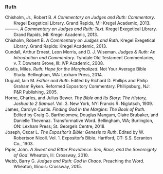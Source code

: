 ### Ruth

<div class="csl-bib-body" style="line-height: 1.35; margin-left: 2em; text-indent:-2em;">
  <div class="csl-entry">Chisholm, Jr., Robert B. <i>A Commentary on Judges and Ruth: Commentary</i>. Kregel Exegetical Library. Grand Rapids, MI: Kregel Academic, 2013.</div>
  <span class="Z3988" title="url_ver=Z39.88-2004&amp;ctx_ver=Z39.88-2004&amp;rfr_id=info%3Asid%2Fzotero.org%3A2&amp;rft_val_fmt=info%3Aofi%2Ffmt%3Akev%3Amtx%3Abook&amp;rft.genre=book&amp;rft.btitle=A%20Commentary%20on%20Judges%20and%20Ruth%3A%20Commentary&amp;rft.place=Grand%20Rapids%2C%20MI&amp;rft.publisher=Kregel%20Academic&amp;rft.series=Kregel%20Exegetical%20Library&amp;rft.aufirst=Jr.%2C%20Robert%20B.&amp;rft.aulast=Chisholm&amp;rft.au=Jr.%2C%20Robert%20B.%20Chisholm&amp;rft.date=2013"></span>
  <div class="csl-entry">———. <i>A Commentary on Judges and Ruth: Text</i>. Kregel Exegetical Library. Grand Rapids, MI: Kregel Academic, 2013.</div>
  <span class="Z3988" title="url_ver=Z39.88-2004&amp;ctx_ver=Z39.88-2004&amp;rfr_id=info%3Asid%2Fzotero.org%3A2&amp;rft_val_fmt=info%3Aofi%2Ffmt%3Akev%3Amtx%3Abook&amp;rft.genre=book&amp;rft.btitle=A%20Commentary%20on%20Judges%20and%20Ruth%3A%20Text&amp;rft.place=Grand%20Rapids%2C%20MI&amp;rft.publisher=Kregel%20Academic&amp;rft.series=Kregel%20Exegetical%20Library&amp;rft.aufirst=Jr.%2C%20Robert%20B.&amp;rft.aulast=Chisholm&amp;rft.au=Jr.%2C%20Robert%20B.%20Chisholm&amp;rft.date=2013"></span>
  <div class="csl-entry">Chisholm, Robert B. <i>A Commentary on Judges and Ruth</i>. Kregel Exegetical Library. Grand Rapids: Kregel Academic, 2013.</div>
  <span class="Z3988" title="url_ver=Z39.88-2004&amp;ctx_ver=Z39.88-2004&amp;rfr_id=info%3Asid%2Fzotero.org%3A2&amp;rft_id=urn%3Aisbn%3A978-0-8254-2556-1&amp;rft_val_fmt=info%3Aofi%2Ffmt%3Akev%3Amtx%3Abook&amp;rft.genre=book&amp;rft.btitle=A%20commentary%20on%20Judges%20and%20Ruth&amp;rft.place=Grand%20Rapids&amp;rft.publisher=Kregel%20Academic&amp;rft.series=Kregel%20exegetical%20library&amp;rft.aufirst=Robert%20B.&amp;rft.aulast=Chisholm&amp;rft.au=Robert%20B.%20Chisholm&amp;rft.date=2013&amp;rft.tpages=697&amp;rft.isbn=978-0-8254-2556-1&amp;rft.language=eng"></span>
  <div class="csl-entry">Cundall, Arthur Ernest, Leon Morris, and D. J. Wiseman. <i>Judges &amp; Ruth: An Introduction and Commentary</i>. Tyndale Old Testament Commentaries, v. 7. Downers Grove, Ill: IVP Academic, 2008.</div>
  <span class="Z3988" title="url_ver=Z39.88-2004&amp;ctx_ver=Z39.88-2004&amp;rfr_id=info%3Asid%2Fzotero.org%3A2&amp;rft_id=urn%3Aisbn%3A978-0-8308-4207-0&amp;rft_val_fmt=info%3Aofi%2Ffmt%3Akev%3Amtx%3Abook&amp;rft.genre=book&amp;rft.btitle=Judges%20%26%20Ruth%3A%20an%20introduction%20and%20commentary&amp;rft.place=Downers%20Grove%2C%20Ill&amp;rft.publisher=IVP%20Academic&amp;rft.series=Tyndale%20Old%20Testament%20commentaries&amp;rft.aufirst=Arthur%20Ernest&amp;rft.aulast=Cundall&amp;rft.au=Arthur%20Ernest%20Cundall&amp;rft.au=Leon%20Morris&amp;rft.au=D.%20J.%20Wiseman&amp;rft.date=2008&amp;rft.tpages=307&amp;rft.isbn=978-0-8308-4207-0"></span>
  <div class="csl-entry">Custis, Miles. <i>Ruth: Hope for the Marginalized</i>. Not Your Average Bible Study. Bellingham, WA: Lexham Press, 2014.</div>
  <span class="Z3988" title="url_ver=Z39.88-2004&amp;ctx_ver=Z39.88-2004&amp;rfr_id=info%3Asid%2Fzotero.org%3A2&amp;rft_val_fmt=info%3Aofi%2Ffmt%3Akev%3Amtx%3Abook&amp;rft.genre=book&amp;rft.btitle=Ruth%3A%20Hope%20for%20the%20Marginalized&amp;rft.place=Bellingham%2C%20WA&amp;rft.publisher=Lexham%20Press&amp;rft.series=Not%20Your%20Average%20Bible%20Study&amp;rft.aufirst=Miles&amp;rft.aulast=Custis&amp;rft.au=Miles%20Custis&amp;rft.date=2014"></span>
  <div class="csl-entry">Duguid, Iain M. <i>Esther and Ruth</i>. Edited by Richard D. Phillips and Philip Graham Ryken. Reformed Expository Commentary. Phillipsburg, NJ: P&amp;R Publishing, 2005.</div>
  <span class="Z3988" title="url_ver=Z39.88-2004&amp;ctx_ver=Z39.88-2004&amp;rfr_id=info%3Asid%2Fzotero.org%3A2&amp;rft_val_fmt=info%3Aofi%2Ffmt%3Akev%3Amtx%3Abook&amp;rft.genre=book&amp;rft.btitle=Esther%20and%20Ruth&amp;rft.place=Phillipsburg%2C%20NJ&amp;rft.publisher=P%26R%20Publishing&amp;rft.series=Reformed%20Expository%20Commentary&amp;rft.aufirst=Iain%20M.&amp;rft.aulast=Duguid&amp;rft.au=Iain%20M.%20Duguid&amp;rft.au=Richard%20D.%20Phillips&amp;rft.au=Philip%20Graham%20Ryken&amp;rft.date=2005"></span>
  <div class="csl-entry">Horne, Charles, and Julius Bewer. <i>The Bible and Its Story: The History, Joshua to 2 Samuel</i>. Vol. 3. New York, NY: Francis R. Niglutsch, 1909.</div>
  <span class="Z3988" title="url_ver=Z39.88-2004&amp;ctx_ver=Z39.88-2004&amp;rfr_id=info%3Asid%2Fzotero.org%3A2&amp;rft_val_fmt=info%3Aofi%2Ffmt%3Akev%3Amtx%3Abook&amp;rft.genre=book&amp;rft.btitle=The%20Bible%20and%20its%20Story%3A%20The%20History%2C%20Joshua%20to%202%20Samuel&amp;rft.place=New%20York%2C%20NY&amp;rft.publisher=Francis%20R.%20Niglutsch&amp;rft.aufirst=Charles&amp;rft.aulast=Horne&amp;rft.au=Charles%20Horne&amp;rft.au=Julius%20Bewer&amp;rft.date=1909"></span>
  <div class="csl-entry">James, Carolyn Custis. <i>Finding God in the Margins: The Book of Ruth</i>. Edited by Craig G. Bartholomew, Douglas Mangum, Claire Brubaker, and Danielle Thevenaz. Transformative Word. Bellingham, WA; Burlington, ON: Lexham Press; St. George’s Centre, 2018.</div>
  <span class="Z3988" title="url_ver=Z39.88-2004&amp;ctx_ver=Z39.88-2004&amp;rfr_id=info%3Asid%2Fzotero.org%3A2&amp;rft_val_fmt=info%3Aofi%2Ffmt%3Akev%3Amtx%3Abook&amp;rft.genre=book&amp;rft.btitle=Finding%20God%20in%20the%20Margins%3A%20The%20Book%20of%20Ruth&amp;rft.place=Bellingham%2C%20WA%3B%20Burlington%2C%20ON&amp;rft.publisher=Lexham%20Press%3B%20St.%20George%E2%80%99s%20Centre&amp;rft.series=Transformative%20Word&amp;rft.aufirst=Carolyn%20Custis&amp;rft.aulast=James&amp;rft.au=Carolyn%20Custis%20James&amp;rft.au=Craig%20G.%20Bartholomew&amp;rft.au=Douglas%20Mangum&amp;rft.au=Claire%20Brubaker&amp;rft.au=Danielle%20Thevenaz&amp;rft.date=2018"></span>
  <div class="csl-entry">Joseph, Oscar L. <i>The Expositor’s Bible: Genesis to Ruth</i>. Edited by W. Robertson Nicoll. Vol. 1. Expositor’s Bible. Hartford, CT: S.S. Scranton Co., 1903.</div>
  <span class="Z3988" title="url_ver=Z39.88-2004&amp;ctx_ver=Z39.88-2004&amp;rfr_id=info%3Asid%2Fzotero.org%3A2&amp;rft_val_fmt=info%3Aofi%2Ffmt%3Akev%3Amtx%3Abook&amp;rft.genre=book&amp;rft.btitle=The%20Expositor%E2%80%99s%20Bible%3A%20Genesis%20to%20Ruth&amp;rft.place=Hartford%2C%20CT&amp;rft.publisher=S.S.%20Scranton%20Co.&amp;rft.series=Expositor%E2%80%99s%20Bible&amp;rft.aufirst=Oscar%20L.&amp;rft.aulast=Joseph&amp;rft.au=Oscar%20L.%20Joseph&amp;rft.au=W.%20Robertson%20Nicoll&amp;rft.date=1903"></span>
  <div class="csl-entry">Piper, John. <i>A Sweet and Bitter Providence: Sex, Race, and the Sovereignty of God</i>. Wheaton, Ill: Crossway, 2010.</div>
  <span class="Z3988" title="url_ver=Z39.88-2004&amp;ctx_ver=Z39.88-2004&amp;rfr_id=info%3Asid%2Fzotero.org%3A2&amp;rft_id=urn%3Aisbn%3A978-1-4335-1437-1&amp;rft_val_fmt=info%3Aofi%2Ffmt%3Akev%3Amtx%3Abook&amp;rft.genre=book&amp;rft.btitle=A%20sweet%20and%20bitter%20providence%3A%20sex%2C%20race%2C%20and%20the%20sovereignty%20of%20god&amp;rft.place=Wheaton%2C%20Ill&amp;rft.publisher=Crossway&amp;rft.aufirst=John&amp;rft.aulast=Piper&amp;rft.au=John%20Piper&amp;rft.date=2010&amp;rft.tpages=160&amp;rft.isbn=978-1-4335-1437-1"></span>
  <div class="csl-entry">Webb, Barry G. <i>Judges and Ruth: God in Chaos</i>. Preaching the Word. Wheaton, Illinois: Crossway, 2015.</div>
  <span class="Z3988" title="url_ver=Z39.88-2004&amp;ctx_ver=Z39.88-2004&amp;rfr_id=info%3Asid%2Fzotero.org%3A2&amp;rft_id=urn%3Aisbn%3A978-1-4335-0676-5&amp;rft_val_fmt=info%3Aofi%2Ffmt%3Akev%3Amtx%3Abook&amp;rft.genre=book&amp;rft.btitle=Judges%20and%20Ruth%3A%20God%20in%20chaos&amp;rft.place=Wheaton%2C%20Illinois&amp;rft.publisher=Crossway&amp;rft.series=Preaching%20the%20word&amp;rft.aufirst=Barry%20G.&amp;rft.aulast=Webb&amp;rft.au=Barry%20G.%20Webb&amp;rft.date=2015&amp;rft.tpages=303&amp;rft.isbn=978-1-4335-0676-5"></span>
</div>